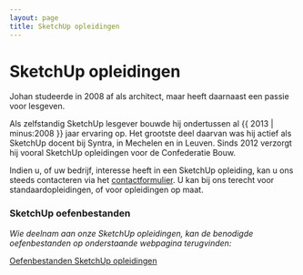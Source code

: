 ```yaml
---
layout: page
title: SketchUp opleidingen
---
```


# SketchUp opleidingen

Johan studeerde in 2008 af als architect, maar heeft daarnaast een passie voor lesgeven.

Als zelfstandig SketchUp lesgever bouwde hij ondertussen al {{ 2013 | minus:2008 }} jaar ervaring op.
Het grootste deel daarvan was hij actief als SketchUp docent bij Syntra, in Mechelen en in Leuven.
Sinds 2012 verzorgt hij vooral SketchUp opleidingen voor de Confederatie Bouw.

Indien u, of uw bedrijf, interesse heeft in een SketchUp opleiding, kan u ons steeds contacteren via het [contactformulier][].
U kan bij ons terecht voor standaardopleidingen, of voor opleidingen op maat. 

### SketchUp oefenbestanden

_Wie deelnam aan onze SketchUp opleidingen, kan de benodigde oefenbestanden op onderstaande webpagina terugvinden:_

[Oefenbestanden SketchUp opleidingen][]

[contactformulier]: /contact.html
[Oefenbestanden SketchUp opleidingen]: /oefenbestanden.html